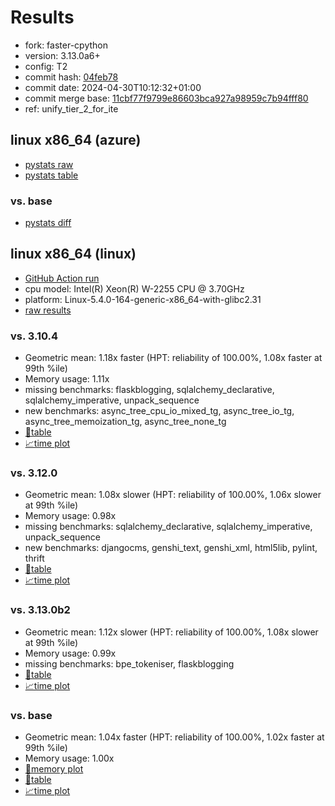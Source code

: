 # Results

- fork: faster-cpython
- version: 3.13.0a6+
- config: T2
- commit hash: [04feb78](https://github.com/faster%2dcpython/cpython/commit/04feb78)
- commit date: 2024-04-30T10:12:32+01:00
- commit merge base: [11cbf77f9799e86603bca927a98959c7b94fff80](https://github.com/faster%2dcpython/cpython/commit/11cbf77f9799e86603bca927a98959c7b94fff80)
- ref: unify_tier_2_for_ite

## linux x86_64 (azure)

- [pystats raw](bm-20240430-azure-x86_64-faster%252dcpython-unify_tier_2_for_ite-3.13.0a6%2B-04feb78-pystats.json)
- [pystats table](bm-20240430-azure-x86_64-faster%252dcpython-unify_tier_2_for_ite-3.13.0a6%2B-04feb78-pystats.md)

### vs. base

- [pystats diff](bm-20240430-azure-x86_64-faster%252dcpython-unify_tier_2_for_ite-3.13.0a6%2B-04feb78-pystats-vs-base.md)

## linux x86_64 (linux)

- [GitHub Action run](https://github.com/faster-cpython/benchmarking/actions/runs/8892376789)
- cpu model: Intel(R) Xeon(R) W-2255 CPU @ 3.70GHz
- platform: Linux-5.4.0-164-generic-x86_64-with-glibc2.31
- [raw results](bm-20240430-linux-x86_64-faster%252dcpython-unify_tier_2_for_ite-3.13.0a6%2B-04feb78.json)

### vs. 3.10.4

- Geometric mean: 1.18x faster (HPT: reliability of 100.00%, 1.08x faster at 99th %ile)
- Memory usage: 1.11x
- missing benchmarks: flaskblogging, sqlalchemy_declarative, sqlalchemy_imperative, unpack_sequence
- new benchmarks: async_tree_cpu_io_mixed_tg, async_tree_io_tg, async_tree_memoization_tg, async_tree_none_tg
- [📄table](bm-20240430-linux-x86_64-faster%252dcpython-unify_tier_2_for_ite-3.13.0a6%2B-04feb78-vs-3.10.4.md)
- [📈time plot](bm-20240430-linux-x86_64-faster%252dcpython-unify_tier_2_for_ite-3.13.0a6%2B-04feb78-vs-3.10.4.svg)

### vs. 3.12.0

- Geometric mean: 1.08x slower (HPT: reliability of 100.00%, 1.06x slower at 99th %ile)
- Memory usage: 0.98x
- missing benchmarks: sqlalchemy_declarative, sqlalchemy_imperative, unpack_sequence
- new benchmarks: djangocms, genshi_text, genshi_xml, html5lib, pylint, thrift
- [📄table](bm-20240430-linux-x86_64-faster%252dcpython-unify_tier_2_for_ite-3.13.0a6%2B-04feb78-vs-3.12.0.md)
- [📈time plot](bm-20240430-linux-x86_64-faster%252dcpython-unify_tier_2_for_ite-3.13.0a6%2B-04feb78-vs-3.12.0.svg)

### vs. 3.13.0b2

- Geometric mean: 1.12x slower (HPT: reliability of 100.00%, 1.08x slower at 99th %ile)
- Memory usage: 0.99x
- missing benchmarks: bpe_tokeniser, flaskblogging
- [📄table](bm-20240430-linux-x86_64-faster%252dcpython-unify_tier_2_for_ite-3.13.0a6%2B-04feb78-vs-3.13.0b2.md)
- [📈time plot](bm-20240430-linux-x86_64-faster%252dcpython-unify_tier_2_for_ite-3.13.0a6%2B-04feb78-vs-3.13.0b2.svg)

### vs. base

- Geometric mean: 1.04x faster (HPT: reliability of 100.00%, 1.02x faster at 99th %ile)
- Memory usage: 1.00x
- [🧠memory plot](bm-20240430-linux-x86_64-faster%252dcpython-unify_tier_2_for_ite-3.13.0a6%2B-04feb78-vs-base-mem.svg)
- [📄table](bm-20240430-linux-x86_64-faster%252dcpython-unify_tier_2_for_ite-3.13.0a6%2B-04feb78-vs-base.md)
- [📈time plot](bm-20240430-linux-x86_64-faster%252dcpython-unify_tier_2_for_ite-3.13.0a6%2B-04feb78-vs-base.svg)

